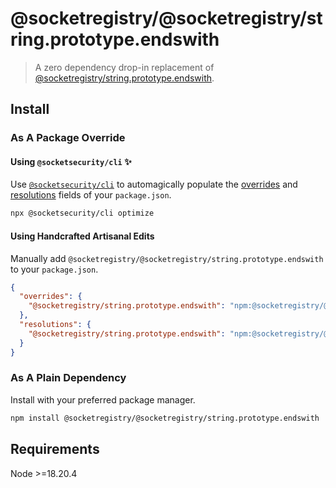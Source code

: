 # @socketregistry/@socketregistry/string.prototype.endswith

> A zero dependency drop-in replacement of
> [@socketregistry/string.prototype.endswith](https://www.npmjs.com/package/@socketregistry/string.prototype.endswith).

## Install

### As A Package Override

#### Using `@socketsecurity/cli` :sparkles:

Use [`@socketsecurity/cli`](https://www.npmjs.com/package/@socketsecurity/cli)
to automagically populate the
[overrides](https://docs.npmjs.com/cli/v9/configuring-npm/package-json#overrides)
and [resolutions](https://yarnpkg.com/configuration/manifest#resolutions) fields
of your `package.json`.

```sh
npx @socketsecurity/cli optimize
```

#### Using Handcrafted Artisanal Edits

Manually add `@socketregistry/@socketregistry/string.prototype.endswith` to your
`package.json`.

```json
{
  "overrides": {
    "@socketregistry/string.prototype.endswith": "npm:@socketregistry/@socketregistry/string.prototype.endswith@^1"
  },
  "resolutions": {
    "@socketregistry/string.prototype.endswith": "npm:@socketregistry/@socketregistry/string.prototype.endswith@^1"
  }
}
```

### As A Plain Dependency

Install with your preferred package manager.

```sh
npm install @socketregistry/@socketregistry/string.prototype.endswith
```

## Requirements

Node &gt;=18.20.4
